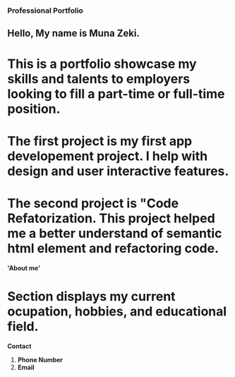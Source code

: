 ### **Professional Portfolio**
## Hello, My name is Muna Zeki. 
# This is a portfolio showcase my skills and talents to employers looking to fill a part-time or full-time position.
# The first project is my first app developement project. I help with design and user interactive features.
# The second project is "Code Refatorization. This project helped me a better understand of semantic html element and refactoring code.
**'About me'**
# Section displays my current ocupation, hobbies, and educational field.
**Contact**
1. **Phone Number**
2. **Email**